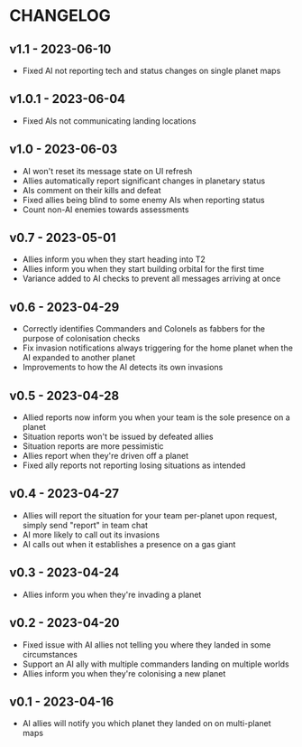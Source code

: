 # CHANGELOG

## v1.1 - 2023-06-10

- Fixed AI not reporting tech and status changes on single planet maps

## v1.0.1 - 2023-06-04

- Fixed AIs not communicating landing locations

## v1.0 - 2023-06-03

- AI won't reset its message state on UI refresh
- Allies automatically report significant changes in planetary status
- AIs comment on their kills and defeat
- Fixed allies being blind to some enemy AIs when reporting status
- Count non-AI enemies towards assessments

## v0.7 - 2023-05-01

- Allies inform you when they start heading into T2
- Allies inform you when they start building orbital for the first time
- Variance added to AI checks to prevent all messages arriving at once

## v0.6 - 2023-04-29

- Correctly identifies Commanders and Colonels as fabbers for the purpose of colonisation checks
- Fix invasion notifications always triggering for the home planet when the AI expanded to another planet
- Improvements to how the AI detects its own invasions

## v0.5 - 2023-04-28

- Allied reports now inform you when your team is the sole presence on a planet
- Situation reports won't be issued by defeated allies
- Situation reports are more pessimistic
- Allies report when they're driven off a planet
- Fixed ally reports not reporting losing situations as intended

## v0.4 - 2023-04-27

- Allies will report the situation for your team per-planet upon request, simply send "report" in team chat
- AI more likely to call out its invasions
- AI calls out when it establishes a presence on a gas giant

## v0.3 - 2023-04-24

- Allies inform you when they're invading a planet

## v0.2 - 2023-04-20

- Fixed issue with AI allies not telling you where they landed in some circumstances
- Support an AI ally with multiple commanders landing on multiple worlds
- Allies inform you when they're colonising a new planet

## v0.1 - 2023-04-16

- AI allies will notify you which planet they landed on on multi-planet maps
